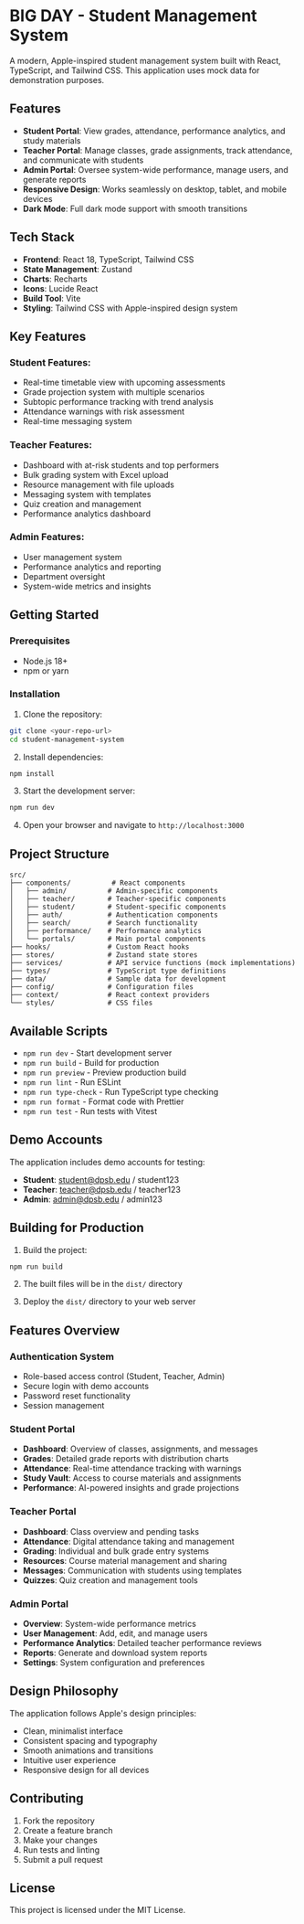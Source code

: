 # BIG DAY - Student Management System

A modern, Apple-inspired student management system built with React, TypeScript, and Tailwind CSS. This application uses mock data for demonstration purposes.

## Features

- **Student Portal**: View grades, attendance, performance analytics, and study materials
- **Teacher Portal**: Manage classes, grade assignments, track attendance, and communicate with students
- **Admin Portal**: Oversee system-wide performance, manage users, and generate reports
- **Responsive Design**: Works seamlessly on desktop, tablet, and mobile devices
- **Dark Mode**: Full dark mode support with smooth transitions

## Tech Stack

- **Frontend**: React 18, TypeScript, Tailwind CSS
- **State Management**: Zustand
- **Charts**: Recharts
- **Icons**: Lucide React
- **Build Tool**: Vite
- **Styling**: Tailwind CSS with Apple-inspired design system

## Key Features

### Student Features:
- Real-time timetable view with upcoming assessments
- Grade projection system with multiple scenarios
- Subtopic performance tracking with trend analysis
- Attendance warnings with risk assessment
- Real-time messaging system

### Teacher Features:
- Dashboard with at-risk students and top performers
- Bulk grading system with Excel upload
- Resource management with file uploads
- Messaging system with templates
- Quiz creation and management
- Performance analytics dashboard

### Admin Features:
- User management system
- Performance analytics and reporting
- Department oversight
- System-wide metrics and insights

## Getting Started

### Prerequisites

- Node.js 18+ 
- npm or yarn

### Installation

1. Clone the repository:
```bash
git clone <your-repo-url>
cd student-management-system
```

2. Install dependencies:
```bash
npm install
```

3. Start the development server:
```bash
npm run dev
```

4. Open your browser and navigate to `http://localhost:3000`

## Project Structure

```
src/
├── components/          # React components
│   ├── admin/          # Admin-specific components
│   ├── teacher/        # Teacher-specific components
│   ├── student/        # Student-specific components
│   ├── auth/           # Authentication components
│   ├── search/         # Search functionality  
│   ├── performance/    # Performance analytics
│   └── portals/        # Main portal components
├── hooks/              # Custom React hooks
├── stores/             # Zustand state stores
├── services/           # API service functions (mock implementations)
├── types/              # TypeScript type definitions
├── data/               # Sample data for development
├── config/             # Configuration files
├── context/            # React context providers
└── styles/             # CSS files
```

## Available Scripts

- `npm run dev` - Start development server
- `npm run build` - Build for production
- `npm run preview` - Preview production build
- `npm run lint` - Run ESLint
- `npm run type-check` - Run TypeScript type checking
- `npm run format` - Format code with Prettier
- `npm run test` - Run tests with Vitest

## Demo Accounts

The application includes demo accounts for testing:

- **Student**: student@dpsb.edu / student123
- **Teacher**: teacher@dpsb.edu / teacher123
- **Admin**: admin@dpsb.edu / admin123

## Building for Production

1. Build the project:
```bash
npm run build
```

2. The built files will be in the `dist/` directory

3. Deploy the `dist/` directory to your web server

## Features Overview

### Authentication System
- Role-based access control (Student, Teacher, Admin)
- Secure login with demo accounts
- Password reset functionality
- Session management

### Student Portal
- **Dashboard**: Overview of classes, assignments, and messages
- **Grades**: Detailed grade reports with distribution charts
- **Attendance**: Real-time attendance tracking with warnings
- **Study Vault**: Access to course materials and assignments
- **Performance**: AI-powered insights and grade projections

### Teacher Portal
- **Dashboard**: Class overview and pending tasks
- **Attendance**: Digital attendance taking and management
- **Grading**: Individual and bulk grade entry systems
- **Resources**: Course material management and sharing
- **Messages**: Communication with students using templates
- **Quizzes**: Quiz creation and management tools

### Admin Portal
- **Overview**: System-wide performance metrics
- **User Management**: Add, edit, and manage users
- **Performance Analytics**: Detailed teacher performance reviews
- **Reports**: Generate and download system reports
- **Settings**: System configuration and preferences

## Design Philosophy

The application follows Apple's design principles:
- Clean, minimalist interface
- Consistent spacing and typography
- Smooth animations and transitions
- Intuitive user experience
- Responsive design for all devices

## Contributing

1. Fork the repository
2. Create a feature branch
3. Make your changes
4. Run tests and linting
5. Submit a pull request

## License

This project is licensed under the MIT License.